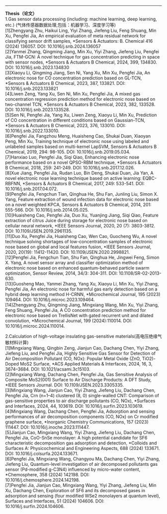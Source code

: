 ---
**Thesis（论文）**  
1.Gas sensor data processing (including: machine learning, deep learning, etc.) (气体传感器数据处理,包括：机器学习、深度学习等)  
[1]Zhengyang Zhu, Haikui Ling, Yiyi Zhang, Jiefeng Liu, Feng Shuang, Min Xu, Pengfei Jia, An empirical evaluation of meta residual network for classifying sensor drift samples, *Sensors & Actuators: B. Chemical 416 (2024) 136057. DOI: 10.1016/j.snb.2024.136057  
[2]Yanmei Zhang, Qingming Jiang, Min Xu, Yiyi Zhang, Jiefeng Liu, Pengfei Jia, FTM-GCN: A novel technique for gas concentration predicting in space with sensor nodes, *Sensors & Actuators B Chemical, 2024, 399, 134830. DOI: 10.1016/j.snb.2023.134830  
[3]Xiaoyu Li, Qingming Jiang, Sen Ni, Yang Xu, Min Xu, Pengfei Jia, An electronic nose for CO concentration prediction based on GL-TCN, *Sensors & Actuators B Chemical, 2023, 387, 133821. DOI: 10.1016/j.snb.2023.133821  
[4]Liwen Zeng, Yang Xu, Sen Ni, Min Xu, Pengfei Jia, A mixed gas concentration regression prediction method for electronic nose based on two-channel TCN, *Sensors & Actuators B Chemical, 2023, 382, 133528. DOI: 10.1016/j.snb.2023.133528.  
[5]Sen Ni, Pengfei Jia, Yang Xu, Liwen Zeng, Xiaoyu Li, Min Xu, Prediction of CO concentration in different conditions based on Gaussian-TCN, *Sensors & Actuators B Chemical, 2023, 376, 133010. DOI: 10.1016/j.snb.2022.133010.  
[6]Pengfei Jia, Fangzhou Meng, Huaisheng Cao, Shukai Duan, Xiaoyan Peng, Min Xu, Training technique of electronic nose using labeled and unlabeled samples based on multi-kernel LapSVM, Sensors & Actuators B Chemical, 2019, 294: 98-105. DOI: 10.1016/j.snb.2019.05.034.  
[7]Hanxiao Luo, Pengfei Jia, Siqi Qiao, Enhancing electronic nose performance based on a novel QPSO-RBM technique, *Sensors & Actuators B Chemical, 2018, 259: 241-249. DOI: 10.1016/j.snb.2017.12.026.  
[8]Xue Jiang, Pengfei Jia, Rudan Luo, Bin Deng, Shukai Duan, Jia Yan, A novel electronic nose learning technique based on active learning: EQBC-RBFNN, *Sensors & Actuators B Chemical, 2017, 249: 533-541. DOI: 10.1016/j.snb.2017.04.072.  
[9]Pengfei Jia, Fengchun Tian, Qinghua He, Shu Fan, Junling Liu, Simon X. Yang, Feature extraction of wound infection data for electronic nose based on a novel weighted KPCA, Sensors & Actuators B Chemical, 2014, 201: 555-566. DOI: 10.1016/j.snb.2014.05.025.  
[10]Huaisheng Cao, Pengfei Jia, Duo Xu, Yuanjing Jiang, Siqi Qiao, Feature extraction of citrus Juice during storage for electronic nose based on cellular neural network, *IEEE Sensors Journal, 2020, 20 (7): 3803-3812. DOI: 10.1109/JSEN.2019.2961135.  
[11]Duo Xu, Pengfei Jia, Huaisheng Cao, Wen Cao, Guocheng Wu, A novel technique solving shortages of low-concentration samples of electronic nose based on global and local features fusion, *IEEE Sensors Journal, 2020, 20(19): 11412-11420. DOI: 10.1109/JSEN.2020.2998821.  
[12]Pengfei Jia, Fengchun Tian, Shu Fan, Qinghua He, Jingwei Feng, Simon X. Yang, A novel sensor array and classifier optimization method of electronic nose based on enhanced quantum-behaved particle swarm optimization, Sensor Review, 2014, 34/3: 304-311. DOI: 10.1108/SR-02-2013-630.  
[13]Guosheng Mao, Yanmei Zhang, Yang Xu, Xiaoyu Li, Min Xu, Yiyi Zhang, Pengfei Jia, An electronic nose for harmful gas early detection based on a hybrid deep learning method H-CRNN, *Microchemical Journal, 195 (2023) 109464. DOI: 10.1016/j.microc.2023.109464.  
[14]Zhengyang Zhu, Qingming Jiang, Mingxiang Wang, Min Xu, Yiyi Zhang, Feng Shuang, Pengfei Jia, A CO concentration prediction method for electronic nose based on TrellisNet with gated recurrent unit and dilated convolution, *Microchemical Journal, 199 (2024):110014. DOI: 10.1016/j.microc.2024.110014.  

2.Calculation of high-voltage insulating gas-sensitive materials(高电压绝缘气敏材料计算)  
[1]Mingxiang Wang, Qingbin Zeng, Jianjun Cao, Dachang Chen, Yiyi Zhang, Jiefeng Liu, and Pengfei Jia, Highly Sensitive Gas Sensor for Detection of Air Decomposition Pollutant (CO, NOx): Popular Metal Oxide (ZnO, TiO2)-Doped MoS2 Surface, *ACS Applied Materials & Interfaces, 2024, 16, 3, 3674–3684. DOI: 10.1021/acsami.3c15103.  
[2]Mingxiang Wang, Dachang Chen, Pengfei Jia, Gas Sensitive Analysis of Composite MoS2(001) Surface to Air Discharge Products: A DFT Study, *IEEE Sensors Journal. DOI: 10.1109/JSEN.2023.3305335.  
[3]Mingxiang Wang, Jianjun Cao, Yiyi Zhang, Jiefeng Liu, Dachang Chen, Pengfei Jia, Crn (n=1–4) clustered (8, 0) single-walled CNT: Comparison of gas-sensitive properties to air discharge pollutants (CO, NOx), *Surfaces and Interfaces, 2024, 44, 103619. DOI: 10.1016/j.surfin.2023.103619.  
[4]Mingxiang Wang, Dachang Chen, Pengfei Jia, Adsorption and sensing performances of air decomposition components (CO, NOx) on Cr modified graphene surface, *Inorganic Chemistry Communications, 157 (2023) 111447. DOI: 10.1016/j.inoche.2023.111447.  
[5]Jianjun Cao, Mingxiang Wang, Yiyi Zhang, Jiefeng Liu, Dachang Chen, Pengfei Jia, CoO-SnSe monolayer: A high potential candidate for SF6 characteristic decomposition gas adsorption and detection, *Colloids and Surfaces A: Physicochemical and Engineering Aspects, 688 (2024) 133671. DOI: 10.1016/j.colsurfa.2024.133671.  
[6]Pengfei Jia, Mingxiang Wang, Changyou Ma, Dachang Chen, Yiyi Zhang, Jiefeng Liu, Quantum-level investigation of air decomposed pollutants gas sensor (Pd-modified g-C3N4) influenced by micro-water content, *Chemosphere, 358 (2024) 142198. DOI: 10.1016/j.chemosphere.2024.142198.  
[7]Pengfei Jia, Jianjun Cao, Mingxiang Wang, Yiyi Zhang, Jiefeng Liu, Min Xu, Dachang Chen, Exploration of SF6 and its decomposed gases in adsorption and sensing (four modified WSe2 monolayers at quantum level), Surfaces and Interfaces, 51 (2024) 104606. DOI: 10.1016/j.surfin.2024.104606.  
